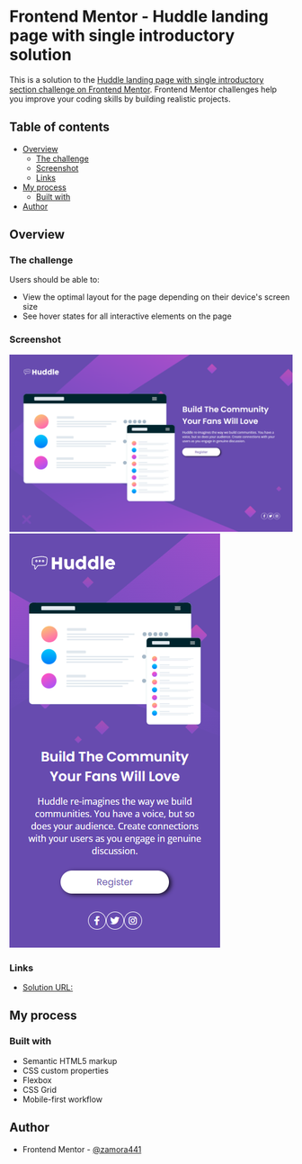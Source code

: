 # Frontend Mentor - Huddle landing page with single introductory solution

This is a solution to the
[Huddle landing page with single introductory section challenge on Frontend Mentor](https://www.frontendmentor.io/challenges/huddle-landing-page-with-a-single-introductory-section-B_2Wvxgi0).
Frontend Mentor challenges help you improve your coding skills by building
realistic projects.

## Table of contents

-   [Overview](#overview)
    -   [The challenge](#the-challenge)
    -   [Screenshot](#screenshot)
    -   [Links](#links)
-   [My process](#my-process)
    -   [Built with](#built-with)
-   [Author](#author)

## Overview

### The challenge

Users should be able to:

-   View the optimal layout for the page depending on their device's screen size
-   See hover states for all interactive elements on the page

### Screenshot

![](./screenshots/Huddle-landing-page-with-single-introductory-section-desktop.png)
![](./screenshots/Huddle-landing-page-with-single-introductory-section-mobile.png)

### Links

-   [Solution URL:](https://adorable-lokum-7a70db.netlify.app/)

## My process

### Built with

-   Semantic HTML5 markup
-   CSS custom properties
-   Flexbox
-   CSS Grid
-   Mobile-first workflow

## Author

-   Frontend Mentor -
    [@zamora441](https://www.frontendmentor.io/profile/zamora441)
